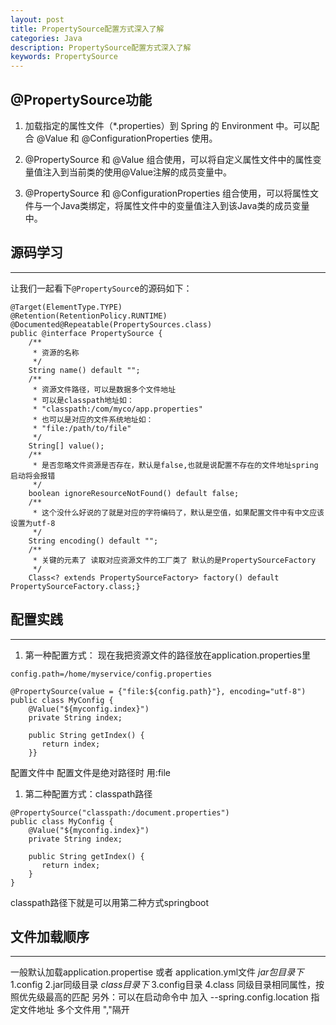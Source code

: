 ```yaml
---
layout: post
title: PropertySource配置方式深入了解
categories: Java
description: PropertySource配置方式深入了解
keywords: PropertySource
---
```

## @PropertySource功能
 
   1. 加载指定的属性文件（*.properties）到 Spring 的 Environment 中。可以配合 @Value 和
   @ConfigurationProperties 使用。
   
   2. @PropertySource 和 @Value
   组合使用，可以将自定义属性文件中的属性变量值注入到当前类的使用@Value注解的成员变量中。
   
   3. @PropertySource 和 @ConfigurationProperties
   组合使用，可以将属性文件与一个Java类绑定，将属性文件中的变量值注入到该Java类的成员变量中。


## 源码学习
---

让我们一起看下`@PropertySourc`e的源码如下：

```
@Target(ElementType.TYPE)
@Retention(RetentionPolicy.RUNTIME)
@Documented@Repeatable(PropertySources.class)
public @interface PropertySource { 
    /** 
     * 资源的名称 
     */ 
    String name() default "";
    /** 
     * 资源文件路径，可以是数据多个文件地址 
     * 可以是classpath地址如： 
     * "classpath:/com/myco/app.properties" 
     * 也可以是对应的文件系统地址如： 
     * "file:/path/to/file" 
     */ 
    String[] value(); 
    /** 
     * 是否忽略文件资源是否存在，默认是false,也就是说配置不存在的文件地址spring启动将会报错 
     */ 
    boolean ignoreResourceNotFound() default false; 
    /** 
     * 这个没什么好说的了就是对应的字符编码了，默认是空值，如果配置文件中有中文应该设置为utf-8 
     */ 
    String encoding() default ""; 
    /** 
     * 关键的元素了 读取对应资源文件的工厂类了 默认的是PropertySourceFactory 
     */ 
    Class<? extends PropertySourceFactory> factory() default PropertySourceFactory.class;}
```

## 配置实践
---
1. 第一种配置方式：
现在我把资源文件的路径放在application.properties里

```
config.path=/home/myservice/config.properties
```

```
@PropertySource(value = {"file:${config.path}"}, encoding="utf-8")
public class MyConfig {
    @Value("${myconfig.index}")
    private String index;

    public String getIndex() {
       return index;
    }}
```
配置文件中 配置文件是绝对路径时 用:file

1. 第二种配置方式：classpath路径

```
@PropertySource("classpath:/document.properties")
public class MyConfig {
    @Value("${myconfig.index}")
    private String index;

    public String getIndex() {
       return index;
    }
}
```
classpath路径下就是可以用第二种方式springboot 

## 文件加载顺序 
---
一般默认加载application.propertise 或者 application.yml文件
*jar包目录下*
1.config
2.jar同级目录
*class目录下*
3.config目录
4.class
同级目录相同属性，按照优先级最高的匹配
另外：可以在启动命令中 加入 --spring.config.location 指定文件地址 多个文件用 ","隔开
